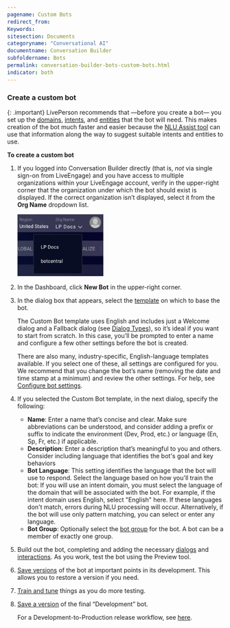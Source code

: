 ```yaml
---
pagename: Custom Bots
redirect_from:
Keywords:
sitesection: Documents
categoryname: "Conversational AI"
documentname: Conversation Builder
subfoldername: Bots
permalink: conversation-builder-bots-custom-bots.html
indicator: both
---
```


### Create a custom bot

{: .important}
LivePerson recommends that —before you create a bot— you set up the [domains](intent-builder-domains.html), [intents](intent-builder-intents.html), and [entities](intent-builder-entities.html) that the bot will need. This makes creation of the bot much faster and easier because the [NLU Assist tool](conversation-builder-nlu-assist.html) can use that information along the way to suggest suitable intents and entities to use.


**To create a custom bot**
1. If you logged into Conversation Builder directly (that is, _not_ via single sign-on from LiveEngage) and you have access to multiple organizations within your LiveEngage account, verify in the upper-right corner that the organization under which the bot should exist is displayed. If the correct organization isn’t displayed, select it from the **Org Name** dropdown list.

    <img class="fancyimage" style="width:200px" src="img/ConvoBuilder/org_selection.png">

2. In the Dashboard, click **New Bot** in the upper-right corner.
3. In the dialog box that appears, select the [template](conversation-builder-templates-overview.html) on which to base the bot.
    
    The Custom Bot template uses English and includes just a Welcome dialog and a Fallback dialog (see [Dialog Types](conversation-builder-dialogs-dialog-basics.html#dialog-types)), so it’s ideal if you want to start from scratch. In this case, you’ll be prompted to enter a name and configure a few other settings before the bot is created. 

    There are also many, industry-specific, English-language templates available. If you select one of these, all settings are configured for you. We recommend that you change the bot’s name (removing the date and time stamp at a minimum) and review the other settings. For help, see [Configure bot settings](conversation-builder-bots-bot-basics.html#configure-bot-settings).

4. If you selected the Custom Bot template, in the next dialog, specify the following:

    * **Name**: Enter a name that’s concise and clear. Make sure abbreviations can be understood, and consider adding a prefix or suffix to indicate the environment (Dev, Prod, etc.) or language (En, Sp, Fr, etc.) if applicable.
    * **Description**: Enter a description that’s meaningful to you and others. Consider including language that identifies the bot's goal and key behaviors
    * **Bot Language**: This setting identifies the language that the bot will use to respond. Select the language based on how you'll train the bot: If you will use an intent domain, you must select the language of the domain that will be associated with the bot. For example, if the intent domain uses English, select "English" here. If these languages don't match, errors during NLU processing will occur. Alternatively, if the bot will use only pattern matching, you can select or enter any language.
    * **Bot Group**: Optionally select the [bot group](conversation-builder-bots-bot-groups.html) for the bot. A bot can be a member of exactly one group.

5. Build out the bot, completing and adding the necessary [dialogs](conversation-builder-dialogs-dialog-basics.html) and [interactions](conversation-builder-interactions-interaction-basics.html). As you work, test the bot using the Preview tool.
6. [Save versions](conversation-builder-versions-releases.html#save-a-version) of the bot at important points in its development. This allows you to restore a version if you need.
7. [Train and tune](conversation-builder-best-practices-train-tune-nlu.html) things as you do more testing.
8. [Save a version](conversation-builder-versions-releases.html#save-a-version) of the final “Development” bot.

    For a Development-to-Production release workflow, see [here](conversation-builder-versions-releases.html).